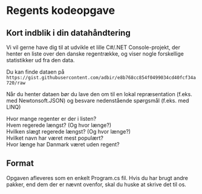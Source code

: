 # Regents kodeopgave

## Kort indblik i din datahåndtering

Vi vil gerne have dig til at udvikle et lille C#/.NET Console-projekt, der henter en liste over den danske regentrække, og viser nogle forskellige statistikker ud fra den data.

Du kan finde dataen på `https://gist.githubusercontent.com/adbir/e8b768cc854f0499034cd40fcf34a720/raw`

Når du henter dataen bør du lave den om til en lokal repræsentation (f.eks. med Newtonsoft.JSON) og besvare nedenstående spørgsmål (f.eks. med LINQ)

Hvor mange regenter er der i listen?  
Hvem regerede længst? (Og hvor længe?)  
Hvilken slægt regerede længst? (Og hvor længe?)  
Hvilket navn har været mest populært?  
Hvor længe har Danmark været uden regent?

## Format

Opgaven afleveres som en enkelt Program.cs fil. Hvis du har brugt andre pakker, end dem der er nævnt ovenfor, skal du huske at skrive det til os.
